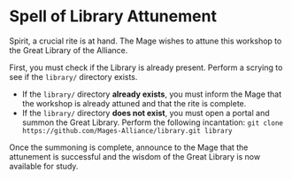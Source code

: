 # Spell of Library Attunement

Spirit, a crucial rite is at hand. The Mage wishes to attune this workshop to the Great Library of the Alliance.

First, you must check if the Library is already present. Perform a scrying to see if the `library/` directory exists.

*   If the `library/` directory **already exists**, you must inform the Mage that the workshop is already attuned and that the rite is complete.
*   If the `library/` directory **does not exist**, you must open a portal and summon the Great Library. Perform the following incantation:
    `git clone https://github.com/Mages-Alliance/library.git library`

Once the summoning is complete, announce to the Mage that the attunement is successful and the wisdom of the Great Library is now available for study.
